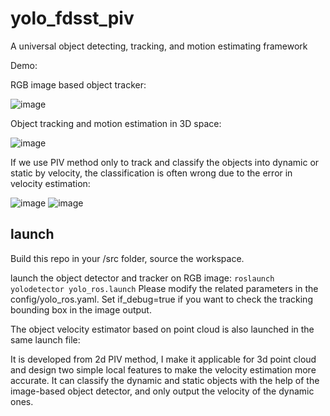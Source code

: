 # yolo_fdsst_piv
A universal object detecting, tracking, and motion estimating framework

Demo:

RGB image based object tracker:

![image](https://github.com/arclab-hku/yolo_fdsst_piv/blob/main/gif/ezgif.com-video-to-gif%20(1).gif)

Object tracking and motion estimation in 3D space:

![image](https://github.com/arclab-hku/yolo_fdsst_piv/blob/main/gif/yolofdsst.gif)

If we use PIV method only to track and classify the objects into dynamic or static by velocity, the classification is often wrong due to the error in velocity estimation:

![image](https://github.com/arclab-hku/yolo_fdsst_piv/blob/main/gif/tracking_3d_noyolo.gif)
![image](https://github.com/arclab-hku/yolo_fdsst_piv/blob/main/gif/tracking_3d_noyolo_1.gif)

## launch

Build this repo in your /src folder, source the workspace.

launch the object detector and tracker on RGB image:
`roslaunch yolodetector yolo_ros.launch`
Please modify the related parameters in the config/yolo_ros.yaml. Set if_debug=true if you want to check the tracking bounding box in the image output.

The object velocity estimator based on point cloud is also launched in the same launch file:

It is developed from 2d PIV method, I make it applicable for 3d point cloud and design two simple local features to make the velocity estimation more accurate.
It can classify the dynamic and static objects with the help of the image-based object detector, and only output the velocity of the dynamic ones.
